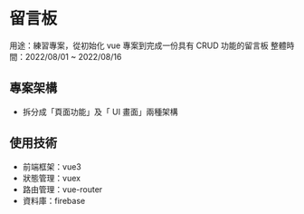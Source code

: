 # 留言板

用途：練習專案，從初始化 vue 專案到完成一份具有 CRUD 功能的留言板
整體時間：2022/08/01 ~ 2022/08/16

## 專案架構

- 拆分成「頁面功能」及「 UI 畫面」兩種架構

## 使用技術

- 前端框架：vue3
- 狀態管理：vuex
- 路由管理：vue-router 
- 資料庫：firebase